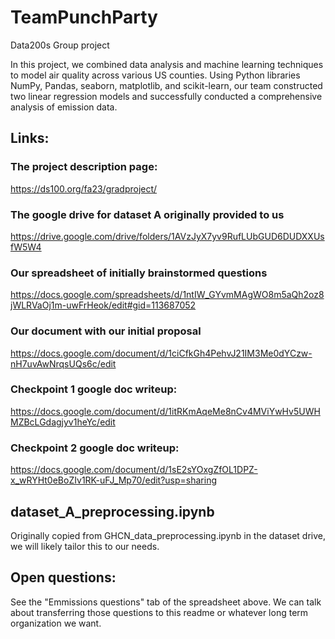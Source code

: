 # TeamPunchParty
Data200s Group project

In this project, we combined data analysis and machine learning techniques to model air quality across various US counties. Using Python libraries NumPy, Pandas, seaborn, matplotlib, and scikit-learn, our team constructed two linear regression models and successfully conducted a comprehensive analysis of emission data. 

## Links:

### The project description page:
https://ds100.org/fa23/gradproject/

### The google drive for dataset A originally provided to us
https://drive.google.com/drive/folders/1AVzJyX7yv9RufLUbGUD6DUDXXUsfW5W4

### Our spreadsheet of initially brainstormed questions
https://docs.google.com/spreadsheets/d/1ntIW_GYvmMAgWO8m5aQh2oz8jWLRVaOj1m-uwFrHeok/edit#gid=113687052

### Our document with our initial proposal
https://docs.google.com/document/d/1ciCfkGh4PehvJ21IM3Me0dYCzw-nH7uvAwNrqsUQs6c/edit

### Checkpoint 1 google doc writeup: 
https://docs.google.com/document/d/1itRKmAqeMe8nCv4MViYwHv5UWHMZBcLGdagjyv1heYc/edit

### Checkpoint 2 google doc writeup: 
https://docs.google.com/document/d/1sE2sYOxgZfOL1DPZ-x_wRYHt0eBoZIv1RK-uFJ_Mp70/edit?usp=sharing

## dataset_A_preprocessing.ipynb
Originally copied from GHCN_data_preprocessing.ipynb in the dataset drive, we will likely tailor this to our needs. 

## Open questions:
See the "Emmissions questions" tab of the spreadsheet above. We can talk about transferring those questions to this readme or whatever long term organization we want.
